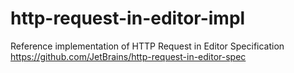 # http-request-in-editor-impl
Reference implementation of HTTP Request in Editor Specification https://github.com/JetBrains/http-request-in-editor-spec
